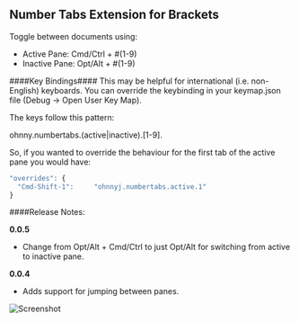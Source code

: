Number Tabs Extension for Brackets
---

Toggle between documents using:

* Active Pane: Cmd/Ctrl + #(1-9)
* Inactive Pane: Opt/Alt + #(1-9)

####Key Bindings####
This may be helpful for international (i.e. non-English) keyboards.
You can override the keybinding in your keymap.json file (Debug -> Open User Key Map).

The keys follow this pattern:

ohnny.numbertabs.(active|inactive).[1-9].

So, if you wanted to override the behaviour for the first tab of the active pane you would have:

```JavaScript
"overrides": {
  "Cmd-Shift-1":     "ohnnyj.numbertabs.active.1"
}
```

####Release Notes:

**0.0.5**

* Change from Opt/Alt + Cmd/Ctrl to just Opt/Alt for switching from active to inactive pane.

**0.0.4**

* Adds support for jumping between panes.

![Screenshot](https://raw.githubusercontent.com/ohnnyj/brackets-numbertabs/master/screenshot.jpg)
